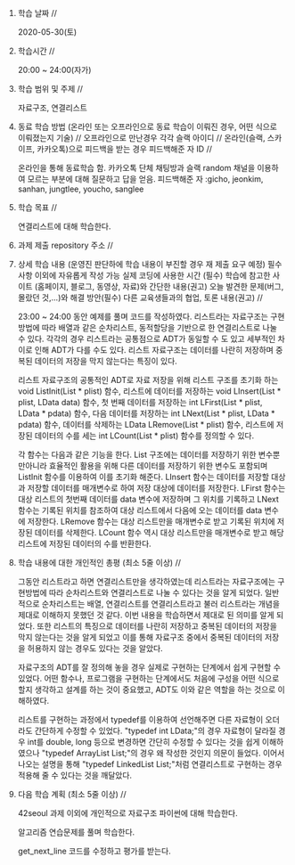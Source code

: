 1. 학습 날짜 // 

    2020-05-30(토)
 
2. 학습시간 // 

    20:00 ~ 24:00(자가)

3. 학습 범위 및 주제 // 
    
    자료구조, 연결리스트

4. 동료 학습 방법 (온라인 또는 오프라인으로 동료 학습이 이뤄진 경우, 어떤 식으로 이뤄졌는지 기술) // 오프라인으로 만난경우 각각 슬랙 아이디 // 온라인(슬랙, 스카이프, 카카오톡)으로 피드백을 받는 경우 피드백해준 자 ID // 

    온라인을 통해 동료학습 함. 카카오톡 단체 채팅방과 슬랙 random 채널을 이용하여 모르는 부분에 대해 질문하고 답을 얻음. 피드백해준 자 :gicho, jeonkim, sanhan, jungtlee, youcho, sanglee

5. 학습 목표 //

    연결리스트에 대해 학습한다.
    
6. 과제 제출 repository 주소 // 
    
    
    
7. 상세 학습 내용 (운영진 판단하에 학습 내용이 부진할 경우 재 제출 요구 예정) 필수사항 이외에 자유롭게 작성 가능 실제 코딩에 사용한 시간 (필수) 학습에 참고한 사이트 (홈페이지, 블로그, 동영상, 자료)와 간단한 내용(권고) 오늘 발견한 문제(버그, 몰랐던 것,...)와 해결 방안(필수) 다른 교육생들과의 협업, 토론 내용(권고) //
    
    23:00 ~ 24:00 동안 예제를 풀며 코드를 작성하였다.
    리스트라는 자료구조는 구현방법에 따라 배열과 같은 순차리스트, 동적할당을 기반으로 한 연결리스트로 나눌 수 있다. 각각의 경우 리스트라는 공통점으로 ADT가 동일할 수 도 있고 세부적인 차이로 인해 ADT가 다를 수도 있다. 리스트 자료구조는 데이터를 나란히 저장하며 중복된 데이터의 저장을 막지 않는다는 특징이 있다.

    리스트 자료구조의 공통적인 ADT로 자료 저장을 위해 리스트 구조를 초기화 하는 void ListInit(List * plist) 함수, 리스트에 데이터를 저장하는 void LInsert(List * plist, LData data) 함수, 첫 번째 데이터를 저장하는 int LFirst(List * plist, LData * pdata) 함수, 다음 데이터를 저장하는 int LNext(List * plist, LData * pdata) 함수, 데이터를 삭제하는 LData LRemove(List * plist) 함수, 리스트에 저장된 데이터의 수를 세는 int LCount(List * plist) 함수를 정의할 수 있다. 
    
    각 함수는 다음과 같은 기능을 한다. List 구조에는 데이터를 저장하기 위한 변수뿐만아니라 효율적인 활용을 위해 다른 데이터를 저장하기 위한 변수도 포함되며 ListInit 함수를 이용하여 이를 초기화 해준다. LInsert 함수는 데이터를 저장할 대상과 저장할 데이터를 매개변수로 하여 저장 대상에 데이터를 저장한다. LFirst 함수는 대상 리스트의 첫번째 데이터를 data 변수에 저장하며 그 위치를 기록하고 LNext 함수는 기록된 위치를 참조하여 대상 리스트에서 다음에 오는 데이터를 data 변수에 저장한다. LRemove 함수는 대상 리스트만을 매개변수로 받고 기록된 위치에 저장된 데이터를 삭제한다. LCount 함수 역시 대상 리스트만을 매개변수로 받고 해당 리스트에 저장된 데이터의 수를 반환한다. 

8. 학습 내용에 대한 개인적인 총평 (최소 5줄 이상) //

    그동안 리스트라고 하면 연결리스트만을 생각하였는데 리스트라는 자료구조에는 구현방법에 따라 순차리스트와 연결리스트로 나눌 수 있다는 것을 알게 되었다. 일반적으로 순차리스트는 배열, 연결리스트를 연결리스트라고 불러 리스트라는 개념을 제대로 이해하지 못했던 것 같다. 이번 내용을 학습하면서 제대로 된 의미를 알게 되었다. 또한 리스트의 특징으로 데이터를 나란히 저장하고 중복된 데이터의 저장을 막지 않는다는 것을 알게 되었고 이를 통해 자료구조 중에서 중복된 데이터의 저장을 허용하지 않는 경우도 있다는 것을 알았다.

    자료구조의 ADT를 잘 정의해 놓을 경우 실제로 구현하는 단계에서 쉽게 구현할 수 있었다. 어떤 함수나, 프로그램을 구현하는 단계에서도 처음에 구성을 어떤 식으로 할지 생각하고 설계를 하는 것이 중요했고, ADT도 이와 같은 역할을 하는 것으로 이해하였다.

    리스트를 구현하는 과정에서 typedef를 이용하여 선언해주면 다른 자료형이 오더라도 간단하게 수정할 수 있었다. "typedef int LData;"의 경우 자료형이 달라질 경우 int를 double, long 등으로 변경하면 간단히 수정할 수 있다는 것을 쉽게 이해하였으나 "typedef ArrayList List;"의 경우 왜 작성한 것인지 의문이 들었다. 이어서 나오는 설명을 통해 "typedef LinkedList List;"처럼 연결리스트로 구현하는 경우 적용해 줄 수 있다는 것을 깨달았다.
   
9. 다음 학습 계획 (최소 5줄 이상) // 
    
    42seoul 과제 이외에 개인적으로 자료구조 파이썬에 대해 학습한다.
    
    알고리즘 연습문제를 풀며 학습한다.
    
    get_next_line 코드를 수정하고 평가를 받는다.